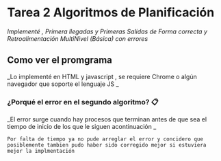 # Tarea 2 Algoritmos de Planificación 

_Implementé , Primera llegadas y Primeras Salidas de Forma correcta y Retroalimentación MultiNivel (Básica) con errores_

## Como ver el promgrama 

_Lo implementé en HTML y javascript , se requiere Chrome o algún navegador que soporte el lenguaje JS _


### ¿Porqué el error en el segundo algoritmo? 📋

_El error surge cuando hay procesos que terminan antes de que sea el tiempo de inicio de los que le siguen acontinuación _

```
Por falta de tiempo ya no pude arreglar el error y concidero que posiblemente tambien pudo haber sido corregido mejor si estuviera mejor la implmentación
```
